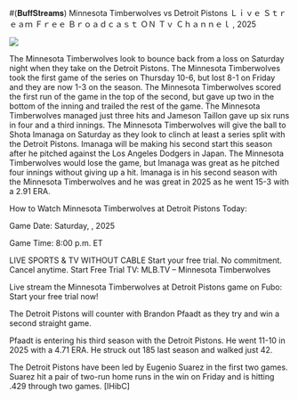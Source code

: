 #(𝐁𝐮𝐟𝐟𝐒𝐭𝐫𝐞𝐚𝐦𝐬) Minnesota Timberwolves vs Detroit Pistons Ｌｉｖｅ Ｓｔｒｅａｍ Ｆｒｅｅ Ｂｒｏａｄｃａｓｔ ＯＮ Ｔｖ Ｃｈａｎｎｅｌ , 2025  
  
  
[![](https://i.imgur.com/qSNzIqt.png)](https://movie.rssnews.media/HbTkQQg.php)  
  
The Minnesota Timberwolves look to bounce back from a loss on Saturday night when they take on the Detroit Pistons. The Minnesota Timberwolves took the first game of the series on Thursday 10-6, but lost 8-1 on Friday and they are now 1-3 on the season. The Minnesota Timberwolves scored the first run of the game in the top of the second, but gave up two in the bottom of the inning and trailed the rest of the game. The Minnesota Timberwolves managed just three hits and Jameson Taillon gave up six runs in four and a third innings. The Minnesota Timberwolves will give the ball to Shota Imanaga on Saturday as they look to clinch at least a series split with the Detroit Pistons. Imanaga will be making his second start this season after he pitched against the Los Angeles Dodgers in Japan. The Minnesota Timberwolves would lose the game, but Imanaga was great as he pitched four innings without giving up a hit. Imanaga is in his second season with the Minnesota Timberwolves and he was great in 2025 as he went 15-3 with a 2.91 ERA.

How to Watch Minnesota Timberwolves at Detroit Pistons Today:

Game Date: Saturday, , 2025

Game Time: 8:00 p.m. ET

LIVE SPORTS & TV WITHOUT CABLE
Start your free trial. No commitment. Cancel anytime.
Start Free Trial
TV: MLB.TV – Minnesota Timberwolves

Live stream the Minnesota Timberwolves at Detroit Pistons game on Fubo: Start your free trial now!

The Detroit Pistons will counter with Brandon Pfaadt as they try and win a second straight game.

Pfaadt is entering his third season with the Detroit Pistons. He went 11-10 in 2025 with a 4.71 ERA. He struck out 185 last season and walked just 42.

The Detroit Pistons have been led by Eugenio Suarez in the first two games. Suarez hit a pair of two-run home runs in the win on Friday and is hitting .429 through two games. [IHibC]